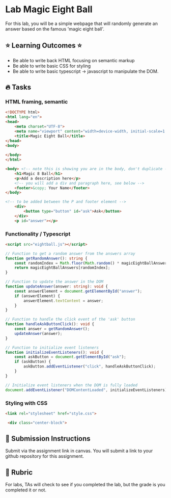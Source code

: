 # Lab Magic Eight Ball

For this lab, you will be a simple webpage that will randomly generate an answer based on the famous 'magic eight ball'. 

## :star: Learning Outcomes :star:
* Be able to write back HTML focusing on semantic markup
* Be able to write basic CSS for styling
* Be able to write basic typescript -> javascript to manipulate the DOM. 


## :fire: Tasks

### HTML framing, semantic  

```html
<!DOCTYPE html>
<html lang="en">
<head>
    <meta charset="UTF-8">
    <meta name="viewport" content="width=device-width, initial-scale=1.0">
    <title>Magic Eight Ball</title>
</head>
<body>
    
</body>
</html>
```


```html
<body> <!-- note this is showing you are in the body, don't duplicate -->
    <h1>Magic 8 Ball</h1>
    <p>Add a description here</p>
    <!-- you will add a div and paragraph here, see below -->
    <footer>&copy; Your Name</footer>
</body>
```

```html
<!-- to be added between the P and footer element -->
    <div>    
        <button type="button" id="ask">Ask</button>
    </div>
    <p id="answer"></p>
```

### Functionality / Typescript
```html
<script src="eightball.js"></script>
```

```ts
// Function to get a random answer from the answers array
function getRandomAnswer(): string {
    const randomIndex = Math.floor(Math.random() * magicEightBallAnswers.length);
    return magicEightBallAnswers[randomIndex];
}

// Function to update the answer in the DOM
function updateAnswer(answer: string): void {
    const answerElement = document.getElementById("answer");
    if (answerElement) {
        answerElement.textContent = answer;
    }
}

// Function to handle the click event of the 'ask' button
function handleAskButtonClick(): void {
    const answer = getRandomAnswer();
    updateAnswer(answer);
}

// Function to initialize event listeners
function initializeEventListeners(): void {
    const askButton = document.getElementById("ask");
    if (askButton) {
        askButton.addEventListener("click", handleAskButtonClick);
    }
}
```

```ts
// Initialize event listeners when the DOM is fully loaded
document.addEventListener("DOMContentLoaded", initializeEventListeners);
```


### Styling with CSS

```html
<link rel="stylesheet" href="style.css">
```

```html
 <div class="center-block">   
```




## 🚨 Submission Instructions

Submit via the assignment link in canvas. You will submit a link to your github repository for this assignment.  

## :memo: Rubric

For labs, TAs will check to see if you completed the lab, but the grade is you completed it or not. 